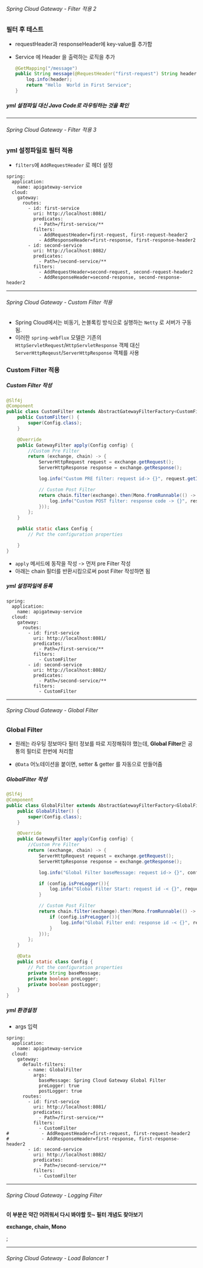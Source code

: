 ###### Spring Cloud Gateway - Filter 적용 2 

### 필터 후 테스트

- requestHeader과 responseHeader에 key-value를 추가함

- Service 에 Header 을 출력하는 로직을 추가

  ```java
  @GetMapping("/message")
  public String message(@RequestHeader("first-request") String header){
      log.info(header);
      return "Hello  World in First Service";
  }
  ```

##### 	yml 설정파일 대신 Java Code로 라우팅하는 것을 확인

---

###### Spring Cloud Gateway - Filter 적용 3

### yml 설정파일로 필터 적용

- `filters`에 `AddRequestHeader` 로 헤더 설정

```properties
spring:
  application:
    name: apigateway-service
  cloud:
    gateway:
      routes:
        - id: first-service
          uri: http://localhost:8081/
          predicates:
            - Path=/first-service/**
          filters:
            - AddRequestHeader=first-request, first-request-header2
            - AddResponseHeader=first-response, first-response-header2
        - id: second-service
          uri: http://localhost:8082/
          predicates:
            - Path=/second-service/**
          filters:
            - AddRequestHeader=second-request, second-request-header2
            - AddResponseHeader=second-response, second-response-header2
```

---

###### Spring Cloud Gateway - Custom Filter 적용

- Spring Cloud에서는 비동기, 논블록킹 방식으로 실행하는 `Netty` 로 서버가 구동됨.
- 이러한 `spring-webflux` 모델은 기존의 `HttpServletRequest`/`HttpServletResponse` 객체 대신 `ServerHttpReqeust`/`ServerHttpResponse` 객체를 사용

### Custom Filter 적용

##### Custom Filter 작성

```java
@Slf4j
@Component
public class CustomFilter extends AbstractGatewayFilterFactory<CustomFilter.Config> {
    public CustomFilter() {
        super(Config.class);
    }

    @Override
    public GatewayFilter apply(Config config) {
        //Custom Pre Filter
        return (exchange, chain) -> {
            ServerHttpRequest request = exchange.getRequest();
            ServerHttpResponse response = exchange.getResponse();

            log.info("Custom PRE filter: request id-> {}", request.getId());

            // Custom Post Filter
            return chain.filter(exchange).then(Mono.fromRunnable(() -> {
                log.info("Custom POST filter: response code -> {}", response.getStatusCode());
            }));
        };
    }

    public static class Config {
        // Put the configuration properties

    }
}
```

- `apply` 메서드에 동작을 작성 -> 먼저 pre Filter 작성
- 아래는 chain 필터를 반환시킴으로써 post Filter 작성하면 됨

##### yml 설정파일에 등록

```properties
spring:
  application:
    name: apigateway-service
  cloud:
    gateway:
      routes:
        - id: first-service
          uri: http://localhost:8081/
          predicates:
            - Path=/first-service/**
          filters:
            - CustomFilter
        - id: second-service
          uri: http://localhost:8082/
          predicates:
            - Path=/second-service/**
          filters:
            - CustomFilter
```



---

###### Spring Cloud Gateway - Global Filter

### Global Filter

- 원래는 라우팅 정보마다 필터 정보를 따로 지정해줘야 했는데, **Global Filter**은 공통의 필터로 한번에 처리함

- `@Data` 어노테이션을 붙이면, setter & getter 를 자동으로 만들어줌

##### GlobalFilter 작성

```java
@Slf4j
@Component
public class GlobalFilter extends AbstractGatewayFilterFactory<GlobalFilter.Config> {
    public GlobalFilter() {
        super(Config.class);
    }

    @Override
    public GatewayFilter apply(Config config) {
        //Custom Pre Filter
        return (exchange, chain) -> {
            ServerHttpRequest request = exchange.getRequest();
            ServerHttpResponse response = exchange.getResponse();

            log.info("Global Filter baseMessage: request id-> {}", config.getBaseMessage());

            if (config.isPreLogger()){
                log.info("Global Filter Start: request id -< {}", request.getId());
            }

            // Custom Post Filter
            return chain.filter(exchange).then(Mono.fromRunnable(() -> {
                if (config.isPreLogger()){
                    log.info("Global Filter end: response id -< {}", response.getStatusCode());
                }
            }));
        };
    }

    @Data
    public static class Config {
        // Put the configuration properties
        private String baseMessage;
        private boolean preLogger;
        private boolean postLogger;
    }
}
```

##### yml 환경설정

- args 입력

```properties
spring:
  application:
    name: apigateway-service
  cloud:
    gateway:
      default-filters:
        - name: GlobalFilter
          args:
            baseMessage: Spring Cloud Gateway Global Filter
            preLogger: true
            postLogger: true
      routes:
        - id: first-service
          uri: http://localhost:8081/
          predicates:
            - Path=/first-service/**
          filters:
            - CustomFilter
#            - AddRequestHeader=first-request, first-request-header2
#            - AddResponseHeader=first-response, first-response-header2
        - id: second-service
          uri: http://localhost:8082/
          predicates:
            - Path=/second-service/**
          filters:
            - CustomFilter
```



---

###### Spring Cloud Gateway - Logging Filter

**이 부분은 약간 어려워서 다시 봐야할 듯~ 필터 개념도 찾아보기**

**exchange, chain, Mono**

;



---

###### Spring Cloud Gateway - Load Balancer 1

